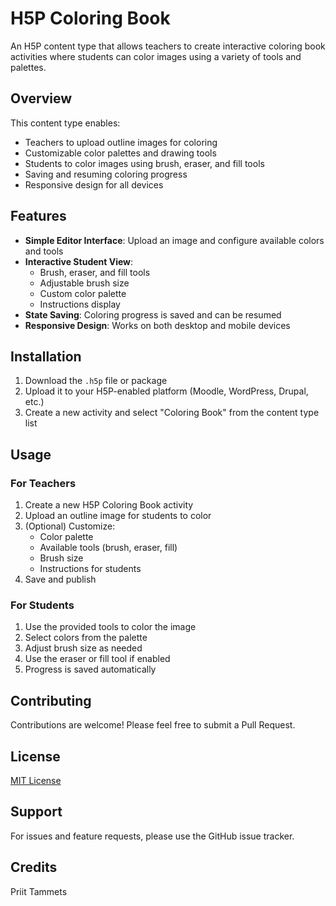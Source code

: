 # H5P Coloring Book

An H5P content type that allows teachers to create interactive coloring book activities where students can color images using a variety of tools and palettes.

## Overview

This content type enables:
- Teachers to upload outline images for coloring
- Customizable color palettes and drawing tools
- Students to color images using brush, eraser, and fill tools
- Saving and resuming coloring progress
- Responsive design for all devices

## Features

- **Simple Editor Interface**: Upload an image and configure available colors and tools
- **Interactive Student View**:
  - Brush, eraser, and fill tools
  - Adjustable brush size
  - Custom color palette
  - Instructions display
- **State Saving**: Coloring progress is saved and can be resumed
- **Responsive Design**: Works on both desktop and mobile devices

## Installation

1. Download the `.h5p` file or package
2. Upload it to your H5P-enabled platform (Moodle, WordPress, Drupal, etc.)
3. Create a new activity and select "Coloring Book" from the content type list

## Usage

### For Teachers

1. Create a new H5P Coloring Book activity
2. Upload an outline image for students to color
3. (Optional) Customize:
   - Color palette
   - Available tools (brush, eraser, fill)
   - Brush size
   - Instructions for students
4. Save and publish

### For Students

1. Use the provided tools to color the image
2. Select colors from the palette
3. Adjust brush size as needed
4. Use the eraser or fill tool if enabled
5. Progress is saved automatically

## Contributing

Contributions are welcome! Please feel free to submit a Pull Request.

## License

[MIT License](LICENSE)

## Support

For issues and feature requests, please use the GitHub issue tracker.

## Credits

Priit Tammets 